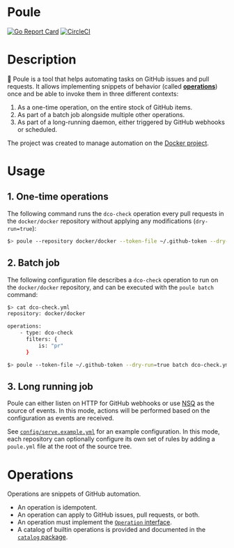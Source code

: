 Poule
=====

[![Go Report Card](https://goreportcard.com/badge/github.com/icecrime/poule)](https://goreportcard.com/report/github.com/icecrime/poule) [![CircleCI](https://circleci.com/gh/icecrime/poule.svg?style=svg)](https://circleci.com/gh/icecrime/poule)

# Description

:chicken: Poule is a tool that helps automating tasks on GitHub issues and pull requests. It allows
implementing snippets of behavior (called [**operations**](#operations)) once and be able to invoke them in three
different contexts:

  1. As a one-time operation, on the entire stock of GitHub items.
  2. As part of a batch job alongside multiple other operations.
  3. As part of a long-running daemon, either triggered by GitHub webhooks or scheduled.

The project was created to manage automation on the [Docker project](https://github.com/docker/docker/blob/master/poule.yml).

# Usage

## 1. One-time operations

The following command runs the `dco-check` operation every pull requests in the `docker/docker`
repository without applying any modifications (`dry-run=true`):

```bash
$> poule --repository docker/docker --token-file ~/.github-token --dry-run=true dco-check --filter is:pr
```

## 2. Batch job

The following configuration file describes a `dco-check` operation to run on the `docker/docker`
repository, and can be executed with the `poule batch` command:

```bash
$> cat dco-check.yml
repository: docker/docker

operations:
    - type: dco-check
      filters: {
          is: "pr"
      }

$> poule --token-file ~/.github-token --dry-run=true batch dco-check.yml
```

## 3. Long running job

Poule can either listen on HTTP for GitHub webhooks or use [NSQ](https://nsq.io) as the source of
events. In this mode, actions will be performed based on the configuration as events are received.

See
[`config/serve.example.yml`](https://github.com/icecrime/poule/blob/master/config/serve.example.yml)
for an example configuration. In this mode, each repository can optionally configure its own set of
rules by adding a `poule.yml` file at the root of the source tree.

# Operations

Operations are snippets of GitHub automation.

- An operation is idempotent.
- An operation can apply to GitHub issues, pull requests, or both.
- An operation must implement the [`Operation`
  interface](https://github.com/icecrime/poule/blob/master/src/poule/operations/operations.go).
- A catalog of builtin operations is provided and documented in the [`catalog`
  package](https://github.com/icecrime/poule/tree/master/src/poule/operations/catalog).
